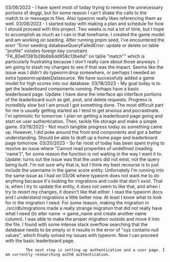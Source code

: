 03/06/2023 - I have spent most of today trying to remove the unnecessary portions of doggr, but for some reason I can't shake the calls to the match.ts or message.ts files. Also typeorm really likes referencing them as well.
03/08/2023 - I started today with making a plan and schedule for how I should proceed with this project. Two weeks is not a lot of time, but I hope to accomplish as much as I can in that timeframe.
             I created the game model and am working on seeding. After running pnpm seed, I've encountered the erorr "Error seeding databaseQueryFailedError: update or delete on table "profile" violates foreign key constraint "FK_80e61381b28b6b6dd958c13be6d" on table "match"" which is particularly frustrating because I don't really care about those anyways. I am going to stash my changes to see if that was the impact. Seems like the issue was I didn't do typeorm:drop somewhere, or perhaps I needed an extra typeorm:updateDatasource. We have successfully added a game model for high scores into our database.
03/18/2023 - My goal today is to get the leaderboard components running. Perhaps have a basic leaderboard page. Update: I have done the interface api interface portions of the leaderboard such as get, post, and delete requests. 
             Progress is incredibly slow but I am proud I got something done. The most difficult part for me is usually getting started as I tend to get anxious and pocrastinate. I'm optimistic for tomorrow. I plan on getting a leaderboard page going and start on user authentication. Then, tackle file storage and make a simple game.
03/19/2023 - Not much tangible progress today as something came up. However, I did poke around the front end components and got a better understanding. Should be able to draft up a home page and leaderboard page tomorrow.
03/20/2023 - So far most of today has been spent trying to resolve an issue where "Cannot read properties of undefined (reading 'name')", for some reason the function is not waiting in the way I want it to. Update: turns out the 
             issue was that the users did not exist, not the query being built. I'm not sure why that is, but I think my best recourse is to just include the username in the game score entity. Unfornately I'm running into the same issue as I had on 03/06 where typeorm does not want me to do anything because it's looking for migrations and code that don't exist. That is, when I try to update the entity, it does not seem to like that, and when i try to revert my changes, it doesn't like that either. I read the typeorm docs and I understand migrations a little better now. At least I know what to look for in the migration I need. For some reason, making the migration in ./src/db/migrations made a really strange migration that did not really have what I need (to alter name -> game_name and create another name column). I was able to make the proper migration outside and move it into the file. I found with some intense stack overflow searching that the database needs to be empty or it results in the error of "xyz contains null values", which finally solved my issues with typeorm. Now I can proceed with the basic leaderboard page.

             The next step is setting up authentication and a user page. I am currently researching auth0 authentication.